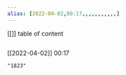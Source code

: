 ```yaml
---
alias: [2022-04-02,00:17,,,,,,,,,,,]
---
```

[[]]
table of content
```toc
```

[[2022-04-02]] 00:17

```query
"1823"
```